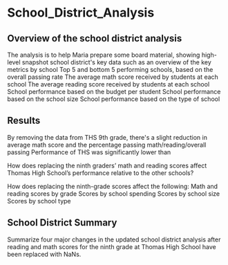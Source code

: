 # School_District_Analysis

## Overview of the school district analysis
The analysis is to help Maria prepare some board material, showing high-level snapshot school district's key data such as 
an overview of the key metrics by school 
Top 5 and bottom 5 performing schools, based on the overall passing rate
The average math score received by students at each school
The average reading score received by students at each school
School performance based on the budget per student
School performance based on the school size 
School performance based on the type of school

## Results 

By removing the data from THS 9th grade, there's a slight reduction in average math score and the percentage passing math/reading/overall passing 
Performance of THS was significantly lower than  

How does replacing the ninth graders’ math and reading scores affect Thomas High School’s performance relative to the other schools?

How does replacing the ninth-grade scores affect the following:
Math and reading scores by grade
Scores by school spending
Scores by school size
Scores by school type

## School District Summary 

Summarize four major changes in the updated school district analysis after reading and math scores for the ninth grade at Thomas High School have been replaced with NaNs.
